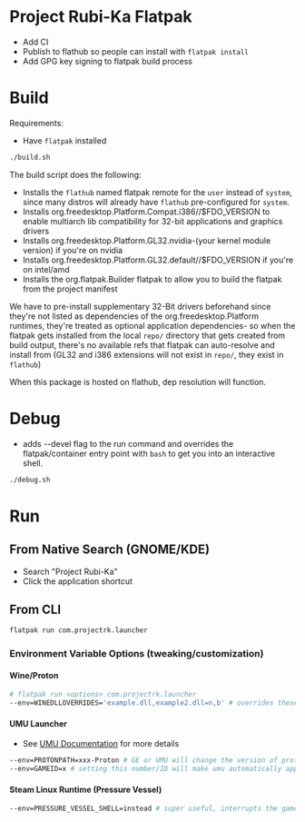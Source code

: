 # Project Rubi-Ka Flatpak

- Add CI
- Publish to flathub so people can install with `flatpak install`
- Add GPG key signing to flatpak build process

# Build

Requirements:

- Have `flatpak` installed

```bash
./build.sh
```

The build script does the following:

- Installs the `flathub` named flatpak remote for the `user` instead of `system`, since many distros will already have `flathub` pre-configured for `system`.
- Installs org.freedesktop.Platform.Compat.i386//$FDO_VERSION to enable multiarch lib compatibility for 32-bit applications and graphics drivers
- Installs org.freedesktop.Platform.GL32.nvidia-(your kernel module version) if you're on nvidia
- Installs org.freedesktop.Platform.GL32.default//$FDO_VERSION if you're on intel/amd
- Installs the org.flatpak.Builder flatpak to allow you to build the flatpak from the project manifest

We have to pre-install supplementary 32-Bit drivers beforehand since they're not listed as dependencies of the org.freedesktop.Platform runtimes, they're treated as optional application dependencies- so when the flatpak gets installed from the local `repo/` directory that gets created from build output, there's no available refs that flatpak can auto-resolve and install from (GL32 and i386 extensions will not exist in `repo/`, they exist in `flathub`)

When this package is hosted on flathub, dep resolution will function.


# Debug

- adds --devel flag to the run command and overrides the flatpak/container entry point with `bash` to get you into an interactive shell.

```bash
./debug.sh
```


# Run

## From Native Search (GNOME/KDE)

- Search "Project Rubi-Ka"
- Click the application shortcut

## From CLI

```bash
flatpak run com.projectrk.launcher
```

### Environment Variable Options (tweaking/customization)

#### Wine/Proton
```bash
# flatpak run <options> com.projectrk.launcher
--env=WINEDLLOVERRIDES='example.dll,example2.dll=n,b' # overrides these dlls and sets them to priority Native>Builtin. 
```

#### UMU Launcher

- See [UMU Documentation](https://github.com/Open-Wine-Components/umu-launcher/blob/main/docs/umu.1.scd) for more details
```bash
--env=PROTONPATH=xxx-Proton # GE or UMU will change the version of proton that gets installed dynamically by umu-run, the launcher
--env=GAMEID=x # setting this number/ID will make umu automatically apply ecosystem-managed protonfixes to your prefix.
```

#### Steam Linux Runtime (Pressure Vessel)
```bash
--env=PRESSURE_VESSEL_SHELL=instead # super useful, interrupts the game launch and drops you into an interactive xterm window that comes from the nested Steam Linux Runtime container spawned from bwrap, which is 2 layers in. Good if you need to see how the actual linux filesystem looks to the actual proton/game executable.
```
